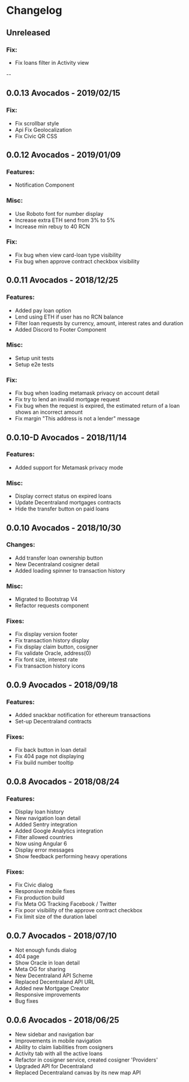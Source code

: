 # Changelog

## Unreleased

### Fix:

- Fix loans filter in Activity view

--

## **0.0.13** Avocados - 2019/02/15

### Fix:

- Fix scrollbar style
- Api Fix Geolocalization
- Fix Civic QR CSS

## **0.0.12** Avocados - 2019/01/09

### Features:
- Notification Component

### Misc:
- Use Roboto font for number display
- Increase extra ETH send from 3% to 5%
- Increase min rebuy to 40 RCN

### Fix:
- Fix bug when view card-loan type visibility
- Fix bug when approve contract checkbox visibility

## **0.0.11** Avocados - 2018/12/25

### Features:
- Added pay loan option
- Lend using ETH if user has no RCN balance
- Filter loan requests by currency, amount, interest rates and duration
- Added Discord to Footer Component

### Misc:
- Setup unit tests
- Setup e2e tests

### Fix:
- Fix bug when loading metamask privacy on account detail
- Fix try to lend an invalid mortgage request
- Fix bug when the request is expired, the estimated return of a loan shows an incorrect amount
- Fix margin "This address is not a lender" message

## **0.0.10-D** Avocados - 2018/11/14

### Features:
- Added support for Metamask privacy mode

### Misc:
- Display correct status on expired loans
- Update Decentraland mortgages contracts
- Hide the transfer button on paid loans

## **0.0.10** Avocados - 2018/10/30

### Changes:
- Add transfer loan ownership button
- New Decentraland cosigner detail
- Added loading spinner to transaction history

### Misc:
- Migrated to Bootstrap V4
- Refactor requests component

### Fixes:
- Fix display version footer
- Fix transaction history display
- Fix display claim button, cosigner
- Fix validate Oracle, address(0)
- Fix font size, interest rate
- Fix transaction history icons

## **0.0.9** Avocados - 2018/09/18

### Features:
- Added snackbar notification for ethereum transactions
- Set-up Decentraland contracts

### Fixes:
- Fix back button in loan detail
- Fix 404 page not displaying
- Fix build number tooltip

## **0.0.8** Avocados - 2018/08/24

### Features:
- Display loan history
- New navigation loan detail
- Added Sentry integration
- Added Google Analytics integration
- Filter allowed countries
- Now using Angular 6
- Display error messages
- Show feedback performing heavy operations

### Fixes:
- Fix Civic dialog
- Responsive mobile fixes
- Fix production build
- Fix Meta OG Tracking Facebook / Twitter
- Fix poor visibility of the approve contract checkbox
- Fix limit size of the duration label

## **0.0.7** Avocados - 2018/07/10

- Not enough funds dialog
- 404 page
- Show Oracle in loan detail
- Meta OG for sharing
- New Decentraland API Scheme
- Replaced Decentraland API URL
- Added new Mortgage Creator
- Responsive improvements
- Bug fixes

## **0.0.6** Avocados - 2018/06/25

- New sidebar and navigation bar
- Improvements in mobile navigation
- Ability to claim liabilities from cosigners
- Activity tab with all the active loans
- Refactor in cosigner service, created cosigner 'Providers'
- Upgraded API for Decentraland
- Replaced Decentraland canvas by its new map API
